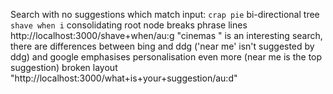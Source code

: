 Search with no suggestions which match input: `crap pie`
bi-directional tree `shave when i`
consolidating root node breaks phrase lines http://localhost:3000/shave+when/au:g
"cinemas " is an interesting search, there are differences between bing and ddg ('near me' isn't suggested by ddg) and google emphasises personalisation even more (near me is the top suggestion)
broken layout "http://localhost:3000/what+is+your+suggestion/au:d"
